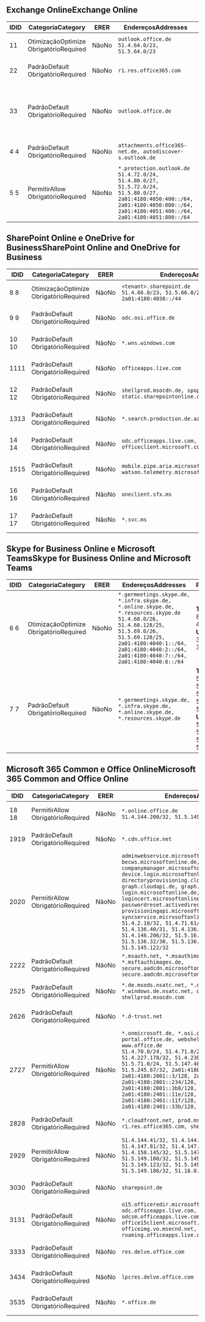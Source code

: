 <!--THIS FILE IS AUTOMATICALLY GENERATED. MANUAL CHANGES WILL BE OVERWRITTEN.-->
<!--Please contact the Office 365 Endpoints team with any questions.-->
<!--Germany endpoints version 2020120100-->
<!--File generated 2021-06-11 17:01:40.9865-->

## <a name="exchange-online"></a><span data-ttu-id="f4a5f-101">Exchange Online</span><span class="sxs-lookup"><span data-stu-id="f4a5f-101">Exchange Online</span></span>

<span data-ttu-id="f4a5f-102">ID</span><span class="sxs-lookup"><span data-stu-id="f4a5f-102">ID</span></span> | <span data-ttu-id="f4a5f-103">Categoria</span><span class="sxs-lookup"><span data-stu-id="f4a5f-103">Category</span></span> | <span data-ttu-id="f4a5f-104">ER</span><span class="sxs-lookup"><span data-stu-id="f4a5f-104">ER</span></span> | <span data-ttu-id="f4a5f-105">Endereços</span><span class="sxs-lookup"><span data-stu-id="f4a5f-105">Addresses</span></span> | <span data-ttu-id="f4a5f-106">Portas</span><span class="sxs-lookup"><span data-stu-id="f4a5f-106">Ports</span></span>
-- | -------------------- | -- | ----------------------------------------------------------------------------------------------------------------------------------------------------------------------------------------- | -------------------------------
<span data-ttu-id="f4a5f-107">1</span><span class="sxs-lookup"><span data-stu-id="f4a5f-107">1</span></span> | <span data-ttu-id="f4a5f-108">Otimização</span><span class="sxs-lookup"><span data-stu-id="f4a5f-108">Optimize</span></span><BR><span data-ttu-id="f4a5f-109">Obrigatório</span><span class="sxs-lookup"><span data-stu-id="f4a5f-109">Required</span></span> | <span data-ttu-id="f4a5f-110">Não</span><span class="sxs-lookup"><span data-stu-id="f4a5f-110">No</span></span> | `outlook.office.de`<BR>`51.4.64.0/23, 51.5.64.0/23` | <span data-ttu-id="f4a5f-111">**TCP:** 443, 80</span><span class="sxs-lookup"><span data-stu-id="f4a5f-111">**TCP:** 443, 80</span></span>
<span data-ttu-id="f4a5f-112">2</span><span class="sxs-lookup"><span data-stu-id="f4a5f-112">2</span></span> | <span data-ttu-id="f4a5f-113">Padrão</span><span class="sxs-lookup"><span data-stu-id="f4a5f-113">Default</span></span><BR><span data-ttu-id="f4a5f-114">Obrigatório</span><span class="sxs-lookup"><span data-stu-id="f4a5f-114">Required</span></span> | <span data-ttu-id="f4a5f-115">Não</span><span class="sxs-lookup"><span data-stu-id="f4a5f-115">No</span></span> | `r1.res.office365.com` | <span data-ttu-id="f4a5f-116">**TCP:** 443, 80</span><span class="sxs-lookup"><span data-stu-id="f4a5f-116">**TCP:** 443, 80</span></span>
<span data-ttu-id="f4a5f-117">3</span><span class="sxs-lookup"><span data-stu-id="f4a5f-117">3</span></span> | <span data-ttu-id="f4a5f-118">Padrão</span><span class="sxs-lookup"><span data-stu-id="f4a5f-118">Default</span></span><BR><span data-ttu-id="f4a5f-119">Obrigatório</span><span class="sxs-lookup"><span data-stu-id="f4a5f-119">Required</span></span> | <span data-ttu-id="f4a5f-120">Não</span><span class="sxs-lookup"><span data-stu-id="f4a5f-120">No</span></span> | `outlook.office.de` | <span data-ttu-id="f4a5f-121">**TCP:** 143, 25, 587, 993, 995</span><span class="sxs-lookup"><span data-stu-id="f4a5f-121">**TCP:** 143, 25, 587, 993, 995</span></span>
<span data-ttu-id="f4a5f-122">4 </span><span class="sxs-lookup"><span data-stu-id="f4a5f-122">4</span></span> | <span data-ttu-id="f4a5f-123">Padrão</span><span class="sxs-lookup"><span data-stu-id="f4a5f-123">Default</span></span><BR><span data-ttu-id="f4a5f-124">Obrigatório</span><span class="sxs-lookup"><span data-stu-id="f4a5f-124">Required</span></span> | <span data-ttu-id="f4a5f-125">Não</span><span class="sxs-lookup"><span data-stu-id="f4a5f-125">No</span></span> | `attachments.office365-net.de, autodiscover-s.outlook.de` | <span data-ttu-id="f4a5f-126">**TCP:** 443, 80</span><span class="sxs-lookup"><span data-stu-id="f4a5f-126">**TCP:** 443, 80</span></span>
<span data-ttu-id="f4a5f-127">5 </span><span class="sxs-lookup"><span data-stu-id="f4a5f-127">5</span></span> | <span data-ttu-id="f4a5f-128">Permitir</span><span class="sxs-lookup"><span data-stu-id="f4a5f-128">Allow</span></span><BR><span data-ttu-id="f4a5f-129">Obrigatório</span><span class="sxs-lookup"><span data-stu-id="f4a5f-129">Required</span></span> | <span data-ttu-id="f4a5f-130">Não</span><span class="sxs-lookup"><span data-stu-id="f4a5f-130">No</span></span> | `*.protection.outlook.de`<BR>`51.4.72.0/24, 51.4.80.0/27, 51.5.72.0/24, 51.5.80.0/27, 2a01:4180:4050:400::/64, 2a01:4180:4050:800::/64, 2a01:4180:4051:400::/64, 2a01:4180:4051:800::/64` | <span data-ttu-id="f4a5f-131">**TCP:** 25, 443</span><span class="sxs-lookup"><span data-stu-id="f4a5f-131">**TCP:** 25, 443</span></span>

## <a name="sharepoint-online-and-onedrive-for-business"></a><span data-ttu-id="f4a5f-132">SharePoint Online e OneDrive for Business</span><span class="sxs-lookup"><span data-stu-id="f4a5f-132">SharePoint Online and OneDrive for Business</span></span>

<span data-ttu-id="f4a5f-133">ID</span><span class="sxs-lookup"><span data-stu-id="f4a5f-133">ID</span></span> | <span data-ttu-id="f4a5f-134">Categoria</span><span class="sxs-lookup"><span data-stu-id="f4a5f-134">Category</span></span> | <span data-ttu-id="f4a5f-135">ER</span><span class="sxs-lookup"><span data-stu-id="f4a5f-135">ER</span></span> | <span data-ttu-id="f4a5f-136">Endereços</span><span class="sxs-lookup"><span data-stu-id="f4a5f-136">Addresses</span></span> | <span data-ttu-id="f4a5f-137">Portas</span><span class="sxs-lookup"><span data-stu-id="f4a5f-137">Ports</span></span>
-- | -------------------- | -- | ------------------------------------------------------------------------------ | ----------------
<span data-ttu-id="f4a5f-138">8 </span><span class="sxs-lookup"><span data-stu-id="f4a5f-138">8</span></span> | <span data-ttu-id="f4a5f-139">Otimização</span><span class="sxs-lookup"><span data-stu-id="f4a5f-139">Optimize</span></span><BR><span data-ttu-id="f4a5f-140">Obrigatório</span><span class="sxs-lookup"><span data-stu-id="f4a5f-140">Required</span></span> | <span data-ttu-id="f4a5f-141">Não</span><span class="sxs-lookup"><span data-stu-id="f4a5f-141">No</span></span> | `<tenant>.sharepoint.de`<BR>`51.4.66.0/23, 51.5.66.0/23, 2a01:4180:4030::/44` | <span data-ttu-id="f4a5f-142">**TCP:** 443, 80</span><span class="sxs-lookup"><span data-stu-id="f4a5f-142">**TCP:** 443, 80</span></span>
<span data-ttu-id="f4a5f-143">9 </span><span class="sxs-lookup"><span data-stu-id="f4a5f-143">9</span></span> | <span data-ttu-id="f4a5f-144">Padrão</span><span class="sxs-lookup"><span data-stu-id="f4a5f-144">Default</span></span><BR><span data-ttu-id="f4a5f-145">Obrigatório</span><span class="sxs-lookup"><span data-stu-id="f4a5f-145">Required</span></span> | <span data-ttu-id="f4a5f-146">Não</span><span class="sxs-lookup"><span data-stu-id="f4a5f-146">No</span></span> | `odc.osi.office.de` | <span data-ttu-id="f4a5f-147">**TCP:** 443, 80</span><span class="sxs-lookup"><span data-stu-id="f4a5f-147">**TCP:** 443, 80</span></span>
<span data-ttu-id="f4a5f-148">10 </span><span class="sxs-lookup"><span data-stu-id="f4a5f-148">10</span></span> | <span data-ttu-id="f4a5f-149">Padrão</span><span class="sxs-lookup"><span data-stu-id="f4a5f-149">Default</span></span><BR><span data-ttu-id="f4a5f-150">Obrigatório</span><span class="sxs-lookup"><span data-stu-id="f4a5f-150">Required</span></span> | <span data-ttu-id="f4a5f-151">Não</span><span class="sxs-lookup"><span data-stu-id="f4a5f-151">No</span></span> | `*.wns.windows.com` | <span data-ttu-id="f4a5f-152">**TCP:** 443, 80</span><span class="sxs-lookup"><span data-stu-id="f4a5f-152">**TCP:** 443, 80</span></span>
<span data-ttu-id="f4a5f-153">11</span><span class="sxs-lookup"><span data-stu-id="f4a5f-153">11</span></span> | <span data-ttu-id="f4a5f-154">Padrão</span><span class="sxs-lookup"><span data-stu-id="f4a5f-154">Default</span></span><BR><span data-ttu-id="f4a5f-155">Obrigatório</span><span class="sxs-lookup"><span data-stu-id="f4a5f-155">Required</span></span> | <span data-ttu-id="f4a5f-156">Não</span><span class="sxs-lookup"><span data-stu-id="f4a5f-156">No</span></span> | `officeapps.live.com` | <span data-ttu-id="f4a5f-157">**TCP:** 443, 80</span><span class="sxs-lookup"><span data-stu-id="f4a5f-157">**TCP:** 443, 80</span></span>
<span data-ttu-id="f4a5f-158">12 </span><span class="sxs-lookup"><span data-stu-id="f4a5f-158">12</span></span> | <span data-ttu-id="f4a5f-159">Padrão</span><span class="sxs-lookup"><span data-stu-id="f4a5f-159">Default</span></span><BR><span data-ttu-id="f4a5f-160">Obrigatório</span><span class="sxs-lookup"><span data-stu-id="f4a5f-160">Required</span></span> | <span data-ttu-id="f4a5f-161">Não</span><span class="sxs-lookup"><span data-stu-id="f4a5f-161">No</span></span> | `shellprod.msocdn.de, spoprod-a.akamaihd.net, static.sharepointonline.com` | <span data-ttu-id="f4a5f-162">**TCP:** 443, 80</span><span class="sxs-lookup"><span data-stu-id="f4a5f-162">**TCP:** 443, 80</span></span>
<span data-ttu-id="f4a5f-163">13</span><span class="sxs-lookup"><span data-stu-id="f4a5f-163">13</span></span> | <span data-ttu-id="f4a5f-164">Padrão</span><span class="sxs-lookup"><span data-stu-id="f4a5f-164">Default</span></span><BR><span data-ttu-id="f4a5f-165">Obrigatório</span><span class="sxs-lookup"><span data-stu-id="f4a5f-165">Required</span></span> | <span data-ttu-id="f4a5f-166">Não</span><span class="sxs-lookup"><span data-stu-id="f4a5f-166">No</span></span> | `*.search.production.de.azuretrafficmanager.de` | <span data-ttu-id="f4a5f-167">**TCP:** 443</span><span class="sxs-lookup"><span data-stu-id="f4a5f-167">**TCP:** 443</span></span>
<span data-ttu-id="f4a5f-168">14 </span><span class="sxs-lookup"><span data-stu-id="f4a5f-168">14</span></span> | <span data-ttu-id="f4a5f-169">Padrão</span><span class="sxs-lookup"><span data-stu-id="f4a5f-169">Default</span></span><BR><span data-ttu-id="f4a5f-170">Obrigatório</span><span class="sxs-lookup"><span data-stu-id="f4a5f-170">Required</span></span> | <span data-ttu-id="f4a5f-171">Não</span><span class="sxs-lookup"><span data-stu-id="f4a5f-171">No</span></span> | `odc.officeapps.live.com, officeclient.microsoft.com` | <span data-ttu-id="f4a5f-172">**TCP:** 443, 80</span><span class="sxs-lookup"><span data-stu-id="f4a5f-172">**TCP:** 443, 80</span></span>
<span data-ttu-id="f4a5f-173">15</span><span class="sxs-lookup"><span data-stu-id="f4a5f-173">15</span></span> | <span data-ttu-id="f4a5f-174">Padrão</span><span class="sxs-lookup"><span data-stu-id="f4a5f-174">Default</span></span><BR><span data-ttu-id="f4a5f-175">Obrigatório</span><span class="sxs-lookup"><span data-stu-id="f4a5f-175">Required</span></span> | <span data-ttu-id="f4a5f-176">Não</span><span class="sxs-lookup"><span data-stu-id="f4a5f-176">No</span></span> | `mobile.pipe.aria.microsoft.com, ssw.live.com, watson.telemetry.microsoft.com` | <span data-ttu-id="f4a5f-177">**TCP:** 443, 80</span><span class="sxs-lookup"><span data-stu-id="f4a5f-177">**TCP:** 443, 80</span></span>
<span data-ttu-id="f4a5f-178">16 </span><span class="sxs-lookup"><span data-stu-id="f4a5f-178">16</span></span> | <span data-ttu-id="f4a5f-179">Padrão</span><span class="sxs-lookup"><span data-stu-id="f4a5f-179">Default</span></span><BR><span data-ttu-id="f4a5f-180">Obrigatório</span><span class="sxs-lookup"><span data-stu-id="f4a5f-180">Required</span></span> | <span data-ttu-id="f4a5f-181">Não</span><span class="sxs-lookup"><span data-stu-id="f4a5f-181">No</span></span> | `oneclient.sfx.ms` | <span data-ttu-id="f4a5f-182">**TCP:** 443, 80</span><span class="sxs-lookup"><span data-stu-id="f4a5f-182">**TCP:** 443, 80</span></span>
<span data-ttu-id="f4a5f-183">17 </span><span class="sxs-lookup"><span data-stu-id="f4a5f-183">17</span></span> | <span data-ttu-id="f4a5f-184">Padrão</span><span class="sxs-lookup"><span data-stu-id="f4a5f-184">Default</span></span><BR><span data-ttu-id="f4a5f-185">Obrigatório</span><span class="sxs-lookup"><span data-stu-id="f4a5f-185">Required</span></span> | <span data-ttu-id="f4a5f-186">Não</span><span class="sxs-lookup"><span data-stu-id="f4a5f-186">No</span></span> | `*.svc.ms` | <span data-ttu-id="f4a5f-187">**TCP:** 443, 80</span><span class="sxs-lookup"><span data-stu-id="f4a5f-187">**TCP:** 443, 80</span></span>

## <a name="skype-for-business-online-and-microsoft-teams"></a><span data-ttu-id="f4a5f-188">Skype for Business Online e Microsoft Teams</span><span class="sxs-lookup"><span data-stu-id="f4a5f-188">Skype for Business Online and Microsoft Teams</span></span>

<span data-ttu-id="f4a5f-189">ID</span><span class="sxs-lookup"><span data-stu-id="f4a5f-189">ID</span></span> | <span data-ttu-id="f4a5f-190">Categoria</span><span class="sxs-lookup"><span data-stu-id="f4a5f-190">Category</span></span> | <span data-ttu-id="f4a5f-191">ER</span><span class="sxs-lookup"><span data-stu-id="f4a5f-191">ER</span></span> | <span data-ttu-id="f4a5f-192">Endereços</span><span class="sxs-lookup"><span data-stu-id="f4a5f-192">Addresses</span></span> | <span data-ttu-id="f4a5f-193">Portas</span><span class="sxs-lookup"><span data-stu-id="f4a5f-193">Ports</span></span>
-- | -------------------- | -- | ----------------------------------------------------------------------------------------------------------------------------------------------------------------------------------------------------------------------------------------------- | --------------------------------------------------
<span data-ttu-id="f4a5f-194">6 </span><span class="sxs-lookup"><span data-stu-id="f4a5f-194">6</span></span> | <span data-ttu-id="f4a5f-195">Otimização</span><span class="sxs-lookup"><span data-stu-id="f4a5f-195">Optimize</span></span><BR><span data-ttu-id="f4a5f-196">Obrigatório</span><span class="sxs-lookup"><span data-stu-id="f4a5f-196">Required</span></span> | <span data-ttu-id="f4a5f-197">Não</span><span class="sxs-lookup"><span data-stu-id="f4a5f-197">No</span></span> | `*.germeetings.skype.de, *.infra.skype.de, *.online.skype.de, *.resources.skype.de`<BR>`51.4.68.0/26, 51.4.68.128/25, 51.5.69.0/26, 51.5.69.128/25, 2a01:4180:4040:1::/64, 2a01:4180:4040:2::/64, 2a01:4180:4040:7::/64, 2a01:4180:4040:8::/64` | <span data-ttu-id="f4a5f-198">**TCP:** 443, 80</span><span class="sxs-lookup"><span data-stu-id="f4a5f-198">**TCP:** 443, 80</span></span><BR><span data-ttu-id="f4a5f-199">**UDP:** 3478</span><span class="sxs-lookup"><span data-stu-id="f4a5f-199">**UDP:** 3478</span></span>
<span data-ttu-id="f4a5f-200">7 </span><span class="sxs-lookup"><span data-stu-id="f4a5f-200">7</span></span> | <span data-ttu-id="f4a5f-201">Padrão</span><span class="sxs-lookup"><span data-stu-id="f4a5f-201">Default</span></span><BR><span data-ttu-id="f4a5f-202">Obrigatório</span><span class="sxs-lookup"><span data-stu-id="f4a5f-202">Required</span></span> | <span data-ttu-id="f4a5f-203">Não</span><span class="sxs-lookup"><span data-stu-id="f4a5f-203">No</span></span> | `*.germeetings.skype.de, *.infra.skype.de, *.online.skype.de, *.resources.skype.de` | <span data-ttu-id="f4a5f-204">**TCP:** 5061, 50000-59999</span><span class="sxs-lookup"><span data-stu-id="f4a5f-204">**TCP:** 5061, 50000-59999</span></span><BR><span data-ttu-id="f4a5f-205">**UDP:** 50000-59999</span><span class="sxs-lookup"><span data-stu-id="f4a5f-205">**UDP:** 50000-59999</span></span>

## <a name="microsoft-365-common-and-office-online"></a><span data-ttu-id="f4a5f-206">Microsoft 365 Common e Office Online</span><span class="sxs-lookup"><span data-stu-id="f4a5f-206">Microsoft 365 Common and Office Online</span></span>

<span data-ttu-id="f4a5f-207">ID</span><span class="sxs-lookup"><span data-stu-id="f4a5f-207">ID</span></span> | <span data-ttu-id="f4a5f-208">Categoria</span><span class="sxs-lookup"><span data-stu-id="f4a5f-208">Category</span></span> | <span data-ttu-id="f4a5f-209">ER</span><span class="sxs-lookup"><span data-stu-id="f4a5f-209">ER</span></span> | <span data-ttu-id="f4a5f-210">Endereços</span><span class="sxs-lookup"><span data-stu-id="f4a5f-210">Addresses</span></span> | <span data-ttu-id="f4a5f-211">Portas</span><span class="sxs-lookup"><span data-stu-id="f4a5f-211">Ports</span></span>
-- | ------------------- | -- | -------------------------------------------------------------------------------------------------------------------------------------------------------------------------------------------------------------------------------------------------------------------------------------------------------------------------------------------------------------------------------------------------------------------------------------------------------------------------------------------------------------------------------------------------------------------------------------------------------------------------- | ----------------
<span data-ttu-id="f4a5f-212">18 </span><span class="sxs-lookup"><span data-stu-id="f4a5f-212">18</span></span> | <span data-ttu-id="f4a5f-213">Permitir</span><span class="sxs-lookup"><span data-stu-id="f4a5f-213">Allow</span></span><BR><span data-ttu-id="f4a5f-214">Obrigatório</span><span class="sxs-lookup"><span data-stu-id="f4a5f-214">Required</span></span> | <span data-ttu-id="f4a5f-215">Não</span><span class="sxs-lookup"><span data-stu-id="f4a5f-215">No</span></span> | `*.online.office.de`<BR>`51.4.144.200/32, 51.5.149.3/32, 51.18.16.0/23` | <span data-ttu-id="f4a5f-216">**TCP:** 443</span><span class="sxs-lookup"><span data-stu-id="f4a5f-216">**TCP:** 443</span></span>
<span data-ttu-id="f4a5f-217">19</span><span class="sxs-lookup"><span data-stu-id="f4a5f-217">19</span></span> | <span data-ttu-id="f4a5f-218">Padrão</span><span class="sxs-lookup"><span data-stu-id="f4a5f-218">Default</span></span><BR><span data-ttu-id="f4a5f-219">Obrigatório</span><span class="sxs-lookup"><span data-stu-id="f4a5f-219">Required</span></span> | <span data-ttu-id="f4a5f-220">Não</span><span class="sxs-lookup"><span data-stu-id="f4a5f-220">No</span></span> | `*.cdn.office.net` | <span data-ttu-id="f4a5f-221">**TCP:** 443</span><span class="sxs-lookup"><span data-stu-id="f4a5f-221">**TCP:** 443</span></span>
<span data-ttu-id="f4a5f-222">20</span><span class="sxs-lookup"><span data-stu-id="f4a5f-222">20</span></span> | <span data-ttu-id="f4a5f-223">Permitir</span><span class="sxs-lookup"><span data-stu-id="f4a5f-223">Allow</span></span><BR><span data-ttu-id="f4a5f-224">Obrigatório</span><span class="sxs-lookup"><span data-stu-id="f4a5f-224">Required</span></span> | <span data-ttu-id="f4a5f-225">Não</span><span class="sxs-lookup"><span data-stu-id="f4a5f-225">No</span></span> | `adminwebservice.microsoftonline.de, becws.microsoftonline.de, companymanager.microsoftonline.de, device.login.microsoftonline.de, directoryprovisioning.cloudapi.de, graph.cloudapi.de, graph.microsoft.de, login.microsoftonline.de, logincert.microsoftonline.de, pas.cloudapi.de, passwordreset.activedirectory.microsoftazure.de, provisioningapi.microsoftonline.de, syncservice.microsoftonline.de`<BR>`51.4.2.10/32, 51.4.71.61/32, 51.4.136.38/31, 51.4.136.40/31, 51.4.136.42/32, 51.4.146.38/32, 51.4.146.206/32, 51.5.16.7/32, 51.5.71.22/32, 51.5.136.32/30, 51.5.136.36/32, 51.5.145.29/32, 51.5.145.122/32` | <span data-ttu-id="f4a5f-226">**TCP:** 443, 80</span><span class="sxs-lookup"><span data-stu-id="f4a5f-226">**TCP:** 443, 80</span></span>
<span data-ttu-id="f4a5f-227">22</span><span class="sxs-lookup"><span data-stu-id="f4a5f-227">22</span></span> | <span data-ttu-id="f4a5f-228">Padrão</span><span class="sxs-lookup"><span data-stu-id="f4a5f-228">Default</span></span><BR><span data-ttu-id="f4a5f-229">Obrigatório</span><span class="sxs-lookup"><span data-stu-id="f4a5f-229">Required</span></span> | <span data-ttu-id="f4a5f-230">Não</span><span class="sxs-lookup"><span data-stu-id="f4a5f-230">No</span></span> | `*.msauth.net, *.msauthimages.de, *.msftauth.net, *.msftauthimages.de, secure.aadcdn.microsoftonline-p.com, secure.aadcdn.microsoftonline-p.de` | <span data-ttu-id="f4a5f-231">**TCP:** 443, 80</span><span class="sxs-lookup"><span data-stu-id="f4a5f-231">**TCP:** 443, 80</span></span>
<span data-ttu-id="f4a5f-232">25</span><span class="sxs-lookup"><span data-stu-id="f4a5f-232">25</span></span> | <span data-ttu-id="f4a5f-233">Padrão</span><span class="sxs-lookup"><span data-stu-id="f4a5f-233">Default</span></span><BR><span data-ttu-id="f4a5f-234">Obrigatório</span><span class="sxs-lookup"><span data-stu-id="f4a5f-234">Required</span></span> | <span data-ttu-id="f4a5f-235">Não</span><span class="sxs-lookup"><span data-stu-id="f4a5f-235">No</span></span> | `*.de.msods.nsatc.net, *.office.de.akadns.net, *.windows.de.nsatc.net, officehome.msocdn.de, shellprod.msocdn.com` | <span data-ttu-id="f4a5f-236">**TCP:** 443, 80</span><span class="sxs-lookup"><span data-stu-id="f4a5f-236">**TCP:** 443, 80</span></span>
<span data-ttu-id="f4a5f-237">26</span><span class="sxs-lookup"><span data-stu-id="f4a5f-237">26</span></span> | <span data-ttu-id="f4a5f-238">Padrão</span><span class="sxs-lookup"><span data-stu-id="f4a5f-238">Default</span></span><BR><span data-ttu-id="f4a5f-239">Obrigatório</span><span class="sxs-lookup"><span data-stu-id="f4a5f-239">Required</span></span> | <span data-ttu-id="f4a5f-240">Não</span><span class="sxs-lookup"><span data-stu-id="f4a5f-240">No</span></span> | `*.d-trust.net` | <span data-ttu-id="f4a5f-241">**TCP:** 443, 80</span><span class="sxs-lookup"><span data-stu-id="f4a5f-241">**TCP:** 443, 80</span></span>
<span data-ttu-id="f4a5f-242">27</span><span class="sxs-lookup"><span data-stu-id="f4a5f-242">27</span></span> | <span data-ttu-id="f4a5f-243">Permitir</span><span class="sxs-lookup"><span data-stu-id="f4a5f-243">Allow</span></span><BR><span data-ttu-id="f4a5f-244">Obrigatório</span><span class="sxs-lookup"><span data-stu-id="f4a5f-244">Required</span></span> | <span data-ttu-id="f4a5f-245">Não</span><span class="sxs-lookup"><span data-stu-id="f4a5f-245">No</span></span> | `*.onmicrosoft.de, *.osi.office.de, office.de, portal.office.de, webshell.suite.office.de, www.office.de`<BR>`51.4.70.0/24, 51.4.71.0/24, 51.4.226.115/32, 51.4.227.178/32, 51.4.230.178/32, 51.5.70.0/24, 51.5.71.0/24, 51.5.147.48/32, 51.5.242.163/32, 51.5.245.67/32, 2a01:4180:2001::2/128, 2a01:4180:2001::3/128, 2a01:4180:2001::92/128, 2a01:4180:2001::234/128, 2a01:4180:2001::3b8/128, 2a01:4180:2401::5/128, 2a01:4180:2401::11e/128, 2a01:4180:2401::11f/128, 2a01:4180:2401::33b/128, 2a01:4180:2401::55b/128` | <span data-ttu-id="f4a5f-246">**TCP:** 443, 80</span><span class="sxs-lookup"><span data-stu-id="f4a5f-246">**TCP:** 443, 80</span></span>
<span data-ttu-id="f4a5f-247">28</span><span class="sxs-lookup"><span data-stu-id="f4a5f-247">28</span></span> | <span data-ttu-id="f4a5f-248">Padrão</span><span class="sxs-lookup"><span data-stu-id="f4a5f-248">Default</span></span><BR><span data-ttu-id="f4a5f-249">Obrigatório</span><span class="sxs-lookup"><span data-stu-id="f4a5f-249">Required</span></span> | <span data-ttu-id="f4a5f-250">Não</span><span class="sxs-lookup"><span data-stu-id="f4a5f-250">No</span></span> | `*.cloudfront.net, prod.msocdn.de, r1.res.office365.com, shellprod.msocdn.de` | <span data-ttu-id="f4a5f-251">**TCP:** 443, 80</span><span class="sxs-lookup"><span data-stu-id="f4a5f-251">**TCP:** 443, 80</span></span>
<span data-ttu-id="f4a5f-252">29</span><span class="sxs-lookup"><span data-stu-id="f4a5f-252">29</span></span> | <span data-ttu-id="f4a5f-253">Permitir</span><span class="sxs-lookup"><span data-stu-id="f4a5f-253">Allow</span></span><BR><span data-ttu-id="f4a5f-254">Obrigatório</span><span class="sxs-lookup"><span data-stu-id="f4a5f-254">Required</span></span> | <span data-ttu-id="f4a5f-255">Não</span><span class="sxs-lookup"><span data-stu-id="f4a5f-255">No</span></span> | `51.4.144.41/32, 51.4.144.174/32, 51.4.145.38/32, 51.4.147.81/32, 51.4.147.233/32, 51.4.148.12/32, 51.4.150.145/32, 51.5.147.242/32, 51.5.149.100/32, 51.5.149.119/32, 51.5.149.123/32, 51.5.149.180/32, 51.5.149.186/32, 51.18.0.0/21` | <span data-ttu-id="f4a5f-256">**TCP:** 443, 80</span><span class="sxs-lookup"><span data-stu-id="f4a5f-256">**TCP:** 443, 80</span></span>
<span data-ttu-id="f4a5f-257">30</span><span class="sxs-lookup"><span data-stu-id="f4a5f-257">30</span></span> | <span data-ttu-id="f4a5f-258">Padrão</span><span class="sxs-lookup"><span data-stu-id="f4a5f-258">Default</span></span><BR><span data-ttu-id="f4a5f-259">Obrigatório</span><span class="sxs-lookup"><span data-stu-id="f4a5f-259">Required</span></span> | <span data-ttu-id="f4a5f-260">Não</span><span class="sxs-lookup"><span data-stu-id="f4a5f-260">No</span></span> | `sharepoint.de` | <span data-ttu-id="f4a5f-261">**TCP:** 443, 80</span><span class="sxs-lookup"><span data-stu-id="f4a5f-261">**TCP:** 443, 80</span></span>
<span data-ttu-id="f4a5f-262">31</span><span class="sxs-lookup"><span data-stu-id="f4a5f-262">31</span></span> | <span data-ttu-id="f4a5f-263">Padrão</span><span class="sxs-lookup"><span data-stu-id="f4a5f-263">Default</span></span><BR><span data-ttu-id="f4a5f-264">Obrigatório</span><span class="sxs-lookup"><span data-stu-id="f4a5f-264">Required</span></span> | <span data-ttu-id="f4a5f-265">Não</span><span class="sxs-lookup"><span data-stu-id="f4a5f-265">No</span></span> | `o15.officeredir.microsoft.com, odc.officeapps.live.com, odcsm.officeapps.live.com, office.microsoft.com, office15client.microsoft.com, officeimg.vo.msecnd.net, roaming.officeapps.live.com` | <span data-ttu-id="f4a5f-266">**TCP:** 443, 80</span><span class="sxs-lookup"><span data-stu-id="f4a5f-266">**TCP:** 443, 80</span></span>
<span data-ttu-id="f4a5f-267">33</span><span class="sxs-lookup"><span data-stu-id="f4a5f-267">33</span></span> | <span data-ttu-id="f4a5f-268">Padrão</span><span class="sxs-lookup"><span data-stu-id="f4a5f-268">Default</span></span><BR><span data-ttu-id="f4a5f-269">Obrigatório</span><span class="sxs-lookup"><span data-stu-id="f4a5f-269">Required</span></span> | <span data-ttu-id="f4a5f-270">Não</span><span class="sxs-lookup"><span data-stu-id="f4a5f-270">No</span></span> | `res.delve.office.com` | <span data-ttu-id="f4a5f-271">**TCP:** 443</span><span class="sxs-lookup"><span data-stu-id="f4a5f-271">**TCP:** 443</span></span>
<span data-ttu-id="f4a5f-272">34</span><span class="sxs-lookup"><span data-stu-id="f4a5f-272">34</span></span> | <span data-ttu-id="f4a5f-273">Padrão</span><span class="sxs-lookup"><span data-stu-id="f4a5f-273">Default</span></span><BR><span data-ttu-id="f4a5f-274">Obrigatório</span><span class="sxs-lookup"><span data-stu-id="f4a5f-274">Required</span></span> | <span data-ttu-id="f4a5f-275">Não</span><span class="sxs-lookup"><span data-stu-id="f4a5f-275">No</span></span> | `lpcres.delve.office.com` | <span data-ttu-id="f4a5f-276">**TCP:** 443</span><span class="sxs-lookup"><span data-stu-id="f4a5f-276">**TCP:** 443</span></span>
<span data-ttu-id="f4a5f-277">35</span><span class="sxs-lookup"><span data-stu-id="f4a5f-277">35</span></span> | <span data-ttu-id="f4a5f-278">Padrão</span><span class="sxs-lookup"><span data-stu-id="f4a5f-278">Default</span></span><BR><span data-ttu-id="f4a5f-279">Obrigatório</span><span class="sxs-lookup"><span data-stu-id="f4a5f-279">Required</span></span> | <span data-ttu-id="f4a5f-280">Não</span><span class="sxs-lookup"><span data-stu-id="f4a5f-280">No</span></span> | `*.office.de` | <span data-ttu-id="f4a5f-281">**TCP:** 443, 80</span><span class="sxs-lookup"><span data-stu-id="f4a5f-281">**TCP:** 443, 80</span></span>
